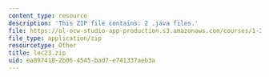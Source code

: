 ```yaml
---
content_type: resource
description: 'This ZIP file contains: 2 .java files.'
file: https://ol-ocw-studio-app-production.s3.amazonaws.com/courses/1-204-computer-algorithms-in-systems-engineering-spring-2010/ea8974182b064545bad7e741337aeb3a_lec23.zip
file_type: application/zip
resourcetype: Other
title: lec23.zip
uid: ea897418-2b06-4545-bad7-e741337aeb3a
---
```


